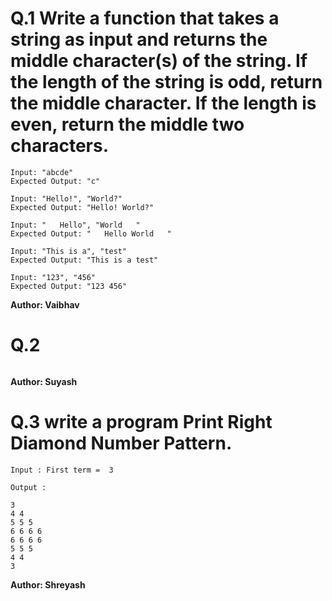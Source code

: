 # Q.1 Write a function that takes a string as input and returns the middle character(s) of the string. If the length of the string is odd, return the middle character. If the length is even, return the middle two characters.
```
Input: "abcde"
Expected Output: "c"

Input: "Hello!", "World?"
Expected Output: "Hello! World?"

Input: "   Hello", "World   "
Expected Output: "   Hello World   "

Input: "This is a", "test"
Expected Output: "This is a test"

Input: "123", "456"
Expected Output: "123 456"
```
**Author: Vaibhav**

# Q.2 

```

```
**Author: Suyash**

# Q.3 write a program Print Right Diamond Number Pattern.
```
Input : First term =  3

Output :

3
4 4
5 5 5
6 6 6 6
6 6 6 6
5 5 5
4 4
3

```
**Author: Shreyash**

